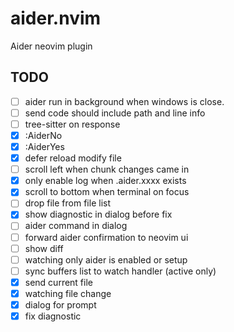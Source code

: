 # aider.nvim

Aider neovim plugin

## TODO

- [ ] aider run in background when windows is close.
- [ ] send code should include path and line info
- [ ] tree-sitter on response
- [x] :AiderNo
- [x] :AiderYes
- [x] defer reload modify file
- [ ] scroll left when chunk changes came in
- [x] only enable log when .aider.xxxx exists
- [x] scroll to bottom when terminal on focus
- [ ] drop file from file list
- [x] show diagnostic in dialog before fix
- [ ] aider command in dialog
- [ ] forward aider confirmation to neovim ui
- [ ] show diff
- [ ] watching only aider is enabled or setup
- [ ] sync buffers list to watch handler (active only)
- [x] send current file
- [x] watching file change
- [x] dialog for prompt
- [x] fix diagnostic
